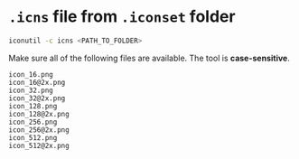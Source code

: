 # `.icns` file from `.iconset` folder

```sh
iconutil -c icns <PATH_TO_FOLDER>
```

Make sure all of the following files are available. The tool is **case-sensitive**.

```
icon_16.png
icon_16@2x.png
icon_32.png
icon_32@2x.png
icon_128.png
icon_128@2x.png
icon_256.png
icon_256@2x.png
icon_512.png
icon_512@2x.png
```
